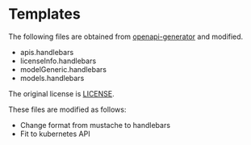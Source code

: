 # Templates

The following files are obtained from [openapi-generator] and modified.

- apis.handlebars
- licenseInfo.handlebars
- modelGeneric.handlebars
- models.handlebars

The original license is [LICENSE](LICENSE).

These files are modified as follows:

- Change format from mustache to handlebars
- Fit to kubernetes API

[openapi-generator]:https://github.com/OpenAPITools/openapi-generator/tree/v5.1.0/modules/openapi-generator/src/main/resources/typescript-fetch
